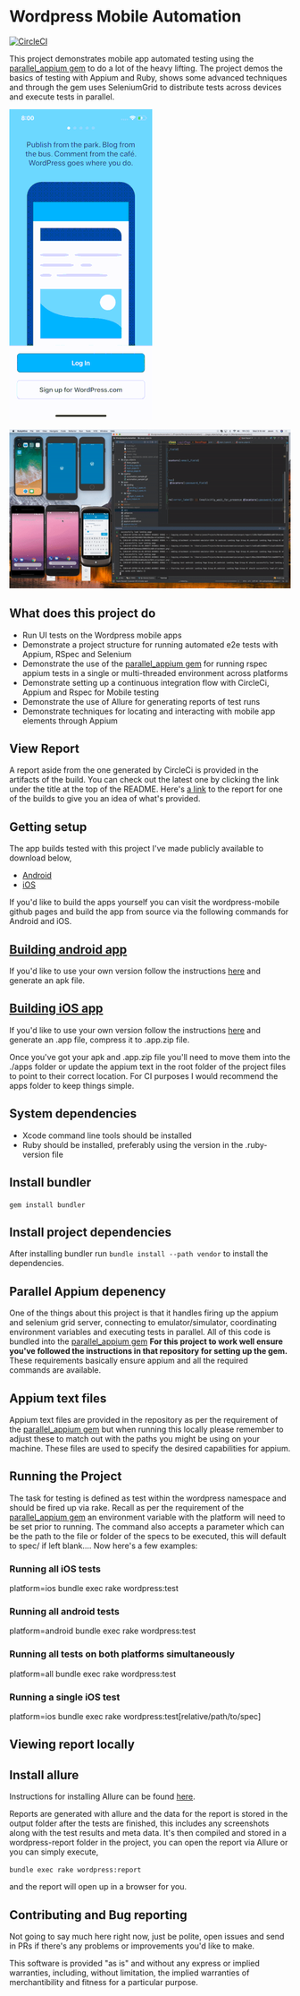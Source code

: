 # Wordpress Mobile Automation

[//]: # (Image References)
[automationgif]: ./readme/automation_sample.gif
[automationgif1]: ./readme/automation_sample1.gif

[![CircleCI](https://circleci.com/gh/JavonDavis/wp-mobile-e2e-tests.svg?style=svg)](https://circleci.com/gh/JavonDavis/Wordpress-Automation-Ruby)

This project demonstrates mobile app automated testing using the [parallel_appium gem](https://github.com/JavonDavis/parallel_appium) to do a lot of the heavy lifting. The 
project demos the basics of testing with Appium and Ruby, shows some advanced techniques and through the gem uses SeleniumGrid
to distribute tests across devices and execute tests in parallel.

![Automation Gif][automationgif]

![Automation Gif][automationgif1]

## What does this project do

* Run UI tests on the Wordpress mobile apps
* Demonstrate a project structure for running automated e2e tests with Appium, RSpec and Selenium
* Demonstrate the use of the [parallel_appium gem](https://github.com/JavonDavis/parallel_appium) for running rspec appium 
tests in a single or multi-threaded environment across platforms
* Demonstrate setting up a continuous integration flow with CircleCi, Appium and Rspec for Mobile testing
* Demonstrate the use of Allure for generating reports of test runs
* Demonstrate techniques for locating and interacting with mobile app elements through Appium

## View Report 

A report aside from the one generated by CircleCi is provided in the artifacts of the build. You can check out the latest one 
by clicking the link under the title at the top of the README. 
Here's [a link](https://66-138766831-gh.circle-artifacts.com/0/wordpress/index.html) to the 
report for one of the builds to give you an idea of what's provided.

## Getting setup

The app builds tested with this project I've made publicly available to download below,

* [Android](https://drive.google.com/file/d/1Hb2z7guNc8ch1o11mmuP5aioJ_Endal3/view?usp=sharing)
* [iOS](https://drive.google.com/file/d/18ODObtGuG3UYhgst-6h6ucn79_kYTxwD/view?usp=sharing)

If you'd like to build the apps yourself you can visit the wordpress-mobile github pages and build the app from source via the following commands
for Android and iOS. 


## [Building android app](https://github.com/wordpress-mobile/WordPress-Android) 

If you'd like to use your own version follow the instructions [here](https://github.com/wordpress-mobile/WordPress-Android) 
and generate an apk file. 


## [Building iOS app](https://github.com/wordpress-mobile/WordPress-iOS) 

If you'd like to use your own version follow the instructions [here](https://github.com/wordpress-mobile/WordPress-iOS) 
and generate an .app file, compress it to .app.zip file.


Once you've got your apk and .app.zip file you'll need to move them into the ./apps folder or update the appium text in the root folder of the project
 files to point to their correct location. For CI purposes I would recommend the apps folder to keep things simple.

## System dependencies

* Xcode command line tools should be installed
* Ruby should be installed, preferably using the version in the .ruby-version file

## Install bundler

```gem install bundler```

## Install project dependencies

After installing bundler run ```bundle install --path vendor``` to install the dependencies. 

## Parallel Appium depenency

One of the things about this project is that it handles firing up the appium and selenium grid server, connecting to emulator/simulator, coordinating environment variables and executing tests in parallel.
All of this code is bundled into the [parallel_appium gem](https://github.com/JavonDavis/parallel_appium) **For this project to work well
ensure you've followed the instructions in that repository for setting up the gem.** These requirements basically ensure appium and all the 
required commands are available.

## Appium text files

Appium text files are provided in the repository as per the requirement of the [parallel_appium gem](https://github.com/JavonDavis/parallel_appium)
but when running this locally please remember to adjust these to match out with the paths you might be using on your machine. These 
files are used to specify the desired capabilities for appium. 


## Running the Project

The task for testing is defined as test within the wordpress namespace and should be fired up via rake.
Recall as per the requirement of the  [parallel_appium gem](https://github.com/JavonDavis/parallel_appium) an environment
variable with the platform will need to be set prior to running. The command also accepts
a parameter which can be the path to the file or folder of the specs to be executed, this will default 
to spec/ if left blank.... Now here's a few examples: 

### Running all iOS tests

platform=ios bundle exec rake wordpress:test

### Running all android tests

platform=android bundle exec rake wordpress:test

### Running all tests on both platforms simultaneously

platform=all bundle exec rake wordpress:test

### Running a single iOS test

platform=ios bundle exec rake wordpress:test[relative/path/to/spec]

## Viewing report locally

## Install allure

Instructions for installing Allure can be found [here](https://docs.qameta.io/allure/).

Reports are generated with allure and the data for the report is stored in the output folder after the tests are finished,
this includes any screenshots along with the test results and meta data. It's then compiled and stored in 
a wordpress-report folder in the project, you can open the report via Allure or you can simply execute,

```bundle exec rake wordpress:report```

and the report will open up in a browser for you. 


## Contributing and Bug reporting

Not going to say much here right now, just be polite, open issues and send in PRs if there's any 
problems or improvements you'd like to make.

This software is provided "as is" and without any express or implied warranties, including, without limitation, 
the implied warranties of merchantibility and fitness for a particular purpose.

